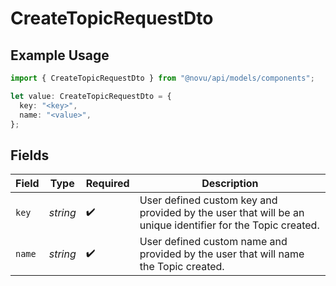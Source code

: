 # CreateTopicRequestDto

## Example Usage

```typescript
import { CreateTopicRequestDto } from "@novu/api/models/components";

let value: CreateTopicRequestDto = {
  key: "<key>",
  name: "<value>",
};
```

## Fields

| Field                                                                                                     | Type                                                                                                      | Required                                                                                                  | Description                                                                                               |
| --------------------------------------------------------------------------------------------------------- | --------------------------------------------------------------------------------------------------------- | --------------------------------------------------------------------------------------------------------- | --------------------------------------------------------------------------------------------------------- |
| `key`                                                                                                     | *string*                                                                                                  | :heavy_check_mark:                                                                                        | User defined custom key and provided by the user that will be an unique identifier for the Topic created. |
| `name`                                                                                                    | *string*                                                                                                  | :heavy_check_mark:                                                                                        | User defined custom name and provided by the user that will name the Topic created.                       |